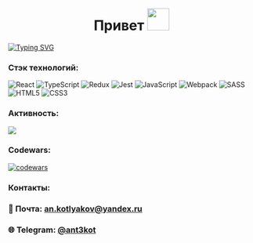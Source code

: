 <h1 align="center">Привет <img src="https://github.com/blackcater/blackcater/raw/main/images/Hi.gif" height="45"/></h1>

[![Typing SVG](https://readme-typing-svg.herokuapp.com?font=Roboto&size=25&color=6DB386&center=true&lines=%D0%AF+Frontend+%D0%A0%D0%B0%D0%B7%D1%80%D0%B0%D0%B1%D0%BE%D1%82%D1%87%D0%B8%D0%BA)](https://git.io/typing-svg)


### Стэк технологий: 
![React](https://img.shields.io/badge/react-%2320232a.svg?style=for-the-badge&logo=react&logoColor=%2361DAFB)
![TypeScript](https://img.shields.io/badge/typescript-%23007ACC.svg?style=for-the-badge&logo=typescript&logoColor=white)
![Redux](https://img.shields.io/badge/redux-%23593d88.svg?style=for-the-badge&logo=redux&logoColor=white)
![Jest](https://img.shields.io/badge/-jest-%23C21325?style=for-the-badge&logo=jest&logoColor=white)
![JavaScript](https://img.shields.io/badge/javascript-%23323330.svg?style=for-the-badge&logo=javascript&logoColor=%23F7DF1E)
![Webpack](https://img.shields.io/badge/webpack-%238DD6F9.svg?style=for-the-badge&logo=webpack&logoColor=black)
![SASS](https://img.shields.io/badge/SASS-hotpink.svg?style=for-the-badge&logo=SASS&logoColor=white)
![HTML5](https://img.shields.io/badge/html5-%23E34F26.svg?style=for-the-badge&logo=html5&logoColor=white)
![CSS3](https://img.shields.io/badge/css3-%231572B6.svg?style=for-the-badge&logo=css3&logoColor=white)

### Активность:

![](http://github-profile-summary-cards.vercel.app/api/cards/profile-details?username=Ankotl&theme=github_dark)

### Codewars:
[![codewars](https://www.codewars.com/users/Ankotl/badges/large)](https://www.codewars.com/users/Ankotl)

### Контакты:
### 📧 Почта: an.kotlyakov@yandex.ru
### 🌐 Telegram: [@ant3kot](https://t.me/ant3kot)


